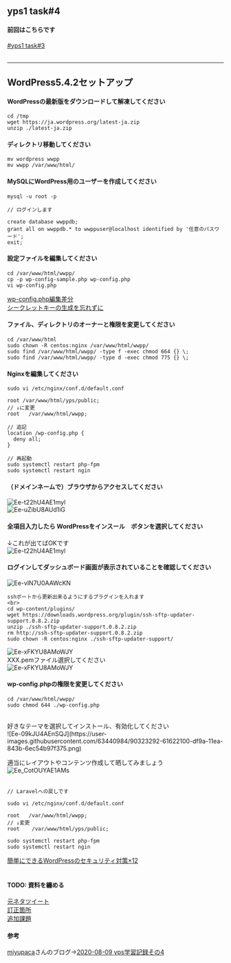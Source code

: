 ## yps1 task#4

#### 前回はこちらです
[#yps1 task#3](https://github.com/yotaro-ok/yps/blob/master/task_3.md)
<br>
<br>

***

## WordPress5.4.2セットアップ

#### WordPressの最新版をダウンロードして解凍してください
```
cd /tmp
wget https://ja.wordpress.org/latest-ja.zip
unzip ./latest-ja.zip
```
#### ディレクトリ移動してください
```
mv wordpress wwpp
mv wwpp /var/www/html/
```
#### MySQLにWordPress用のユーザーを作成してください
```
mysql -u root -p

// ログインします

create database wwppdb;
grant all on wwppdb.* to wwppuser@localhost identified by '任意のパスワード';
exit;
```
#### 設定ファイルを編集してください
```
cd /var/www/html/wwpp/
cp -p wp-config-sample.php wp-config.php
vi wp-config.php
```
[wp-config.php編集差分](https://github.com/yotaro-ok/yps/issues/12#issuecomment-671045833)
<br>
[シークレットキーの生成を忘れずに](https://api.wordpress.org/secret-key/1.1/salt/)
<br>
#### ファイル、ディレクトリのオーナーと権限を変更してください
```
cd /var/www/html
sudo chown -R centos:nginx /var/www/html/wwpp/
sudo find /var/www/html/wwpp/ -type f -exec chmod 664 {} \;
sudo find /var/www/html/wwpp/ -type d -exec chmod 775 {} \;
```
#### Nginxを編集してください
```
sudo vi /etc/nginx/conf.d/default.conf

root /var/www/html/yps/public;
// ↓に変更
root   /var/www/html/wwpp;

// 追記
location /wp-config.php {
  deny all;
}

// 再起動
sudo systemctl restart php-fpm
sudo systemctl restart ngin
```

#### （ドメインネームで）ブラウザからアクセスしてください

![Ee-t22hU4AE1myl](https://user-images.githubusercontent.com/63440984/90323187-b6049c80-df98-11ea-8cce-9329315aef02.png)
<br>
![Ee-uZibU8AUd1iG](https://user-images.githubusercontent.com/63440984/90323207-f82dde00-df98-11ea-997a-87a02143dde7.png)

#### 全項目入力したら WordPressをインスール　ボタンを選択してください
↓これが出てばOKです
<br>
![Ee-t22hU4AE1myl](https://user-images.githubusercontent.com/63440984/90323224-417e2d80-df99-11ea-869e-3def17a5f279.png)

#### ログインしてダッシュボード画面が表示されていることを確認してください
![Ee-vlN7U0AAWcKN](https://user-images.githubusercontent.com/63440984/90323231-683c6400-df99-11ea-8ee7-7b4c98a1e307.png)
<br>
```
sshポートから更新出来るようにするプラグインを入れます
<br>
cd wp-content/plugins/
wget https://downloads.wordpress.org/plugin/ssh-sftp-updater-support.0.8.2.zip
unzip ./ssh-sftp-updater-support.0.8.2.zip 
rm http://ssh-sftp-updater-support.0.8.2.zip 
sudo chown -R centos:nginx ./ssh-sftp-updater-support/
```
![Ee-xFKYU8AMoWJY](https://user-images.githubusercontent.com/63440984/90323261-ee58aa80-df99-11ea-8b88-4854c516d9b5.jpeg)
<br>
XXX.pemファイル選択してください
<br>
![Ee-xFKYU8AMoWJY](https://user-images.githubusercontent.com/63440984/90323266-0b8d7900-df9a-11ea-95f3-f06a00ab9375.jpeg)
<br>
#### wp-config.phpの権限を変更してください
```
cd /var/www/html/wwpp/
sudo chmod 644 ./wp-config.php
```
<br>
好きなテーマを選択してインストール、有効化してください
<br>
![Ee-09kJU4AEnSQJ](https://user-images.githubusercontent.com/63440984/90323292-61622100-df9a-11ea-843b-6ec54b97f375.png)

適当にレイアウトやコンテンツ作成して晒してみましょう
<br>
![Ee_CotOUYAE1AMs](https://user-images.githubusercontent.com/63440984/90323306-8bb3de80-df9a-11ea-90f8-823680a4f80a.jpeg)
<br>
<br>
```
// Laravelへの戻しです

sudo vi /etc/nginx/conf.d/default.conf

root   /var/www/html/wwpp;
// ↓変更
root    /var/www/html/yps/public;

sudo systemctl restart php-fpm
sudo systemctl restart ngin
```
[簡単にできるWordPressのセキュリティ対策×12](https://baigie.me/officialblog/2020/01/28/wordpress-security/)
<br>
<br>

#### TODO: 資料を纏める

[元ネタツイート](https://twitter.com/yotaro__ok/status/1292432592973647872)
<br>
[訂正箇所](https://twitter.com/yotaro__ok/status/1292581686006300674)
<br>
[追加課題](https://twitter.com/yotaro__ok/status/1292586026733428736)
<br>
#### 参考

[miyupaca](https://twitter.com/miyupacaaa)さんのブログ→[2020-08-09 yps学習記録その4](https://paca-gatsby.netlify.app/2020-08-09/)
